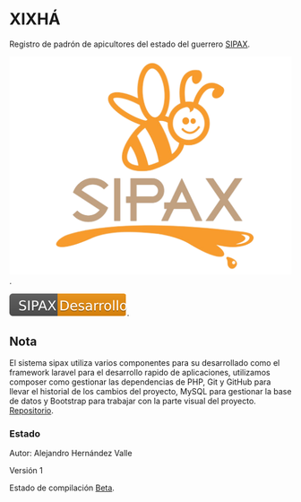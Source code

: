 # XIXHÁ
Registro de padrón de apicultores del estado del guerrero [SIPAX](http://sipax.xixha.com/login).

![Screenshot](https://github.com/NaviBlock/xixha/blob/toor/public/img/sipaxQ.png).

![](https://github.com/NaviBlock/xixha/blob/toor/public/img/svg/code.svg).

## Nota
El sistema sipax utiliza varios componentes para su desarrollado como el framework laravel para el desarrollo rapido de aplicaciones, utilizamos composer como gestionar las dependencias de PHP, Git y GitHub para llevar el historial de los cambios del proyecto, MySQL para gestionar la base de datos y Bootstrap para trabajar con la parte visual del proyecto.
[Repositorio](https://github.com/NaviBlock/xixha).

### Estado
Autor: Alejandro Hernández Valle

Versión 1

Estado de compilación [Beta](#).
